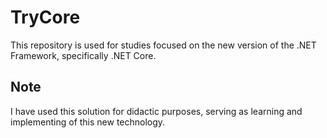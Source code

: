 # TryCore

This repository is used for studies focused on the new version of the .NET Framework, specifically .NET Core.

## Note 
I have used this solution for didactic purposes, serving as learning and implementing of this new technology.